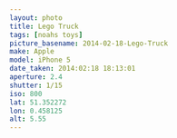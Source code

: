 ```yaml
---
layout: photo
title: Lego Truck
tags: [noahs toys]
picture_basename: 2014-02-18-Lego-Truck
make: Apple
model: iPhone 5
date_taken: 2014:02:18 18:13:01
aperture: 2.4
shutter: 1/15
iso: 800
lat: 51.352272
lon: 0.458125
alt: 5.55
---
```



